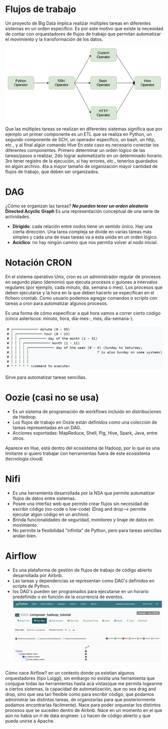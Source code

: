 # Flujos de trabajo
Un proyecto de Big Data implica realizar múltiples tareas en diferentes sistemas en un orden específico. Es por este motivo que existe la necesidad de contar con orquestadores de flujos de trabajo que permitan automatizar el movimiento y la transformación de los datos.

![Flujo_trabajo](../_src/assets/Workflows.jpg)


Que las múltiples tareas se realizan en diferentes sistemas significa que por ejemplo un primer componente es un ETL que se realiza en Python, un segundo componente de SCH, un operador específico, un bash, un http, etc., y al final algún comando Hive
En este caso es necesario conectar los diferentes componentes. Primero determinar un orden lógico de las tareas/pasos a realizar, 2do lograr automatizarlo en un determinado horario. 3ro tener registro de la ejecución, si hay errores, etc., tenerlos guardados en algún archivo. 4ta a mayor tamaño de organización mayor cantidad de flujos de trabajo, que deben ser organizados.

# DAG
¿Cómo se organizan las tareas? ***No pueden tener un orden aleatorio***
**Directed Acyclic Graph** Es una representación conceptual de una serie de actividades.
- **Dirigido**: cada relación entre nodos tiene un sentido único. Hay una cierta dirección. Una tarea compleja se divide en varias tareas más simples y cada una de esas tareas va a esta unida en un orden lógico.
- **Acíclico**: no hay ningún camino que nos permita volver al nodo inicial.

# Notación CRON
En el sistema operativo Unix, cron es un administrador regular de procesos en segundo plano (demonio) que ejecuta procesos o guiones a intervalos regulares (por ejemplo, cada minuto, día, semana o mes). Los procesos que deben ejecutarse y la hora en la que deben hacerlo se especifican en el fichero crontab. Como usuario podemos agregar comandos o scripts con tareas a cron para automatizar algunos procesos.

Es una forma de cómo especificar a qué hora vamos a correr cierto código (cinco asteriscos: minuto, hora, día-mes-, mes, día-semana-).

![Notacion_cron](../_src/assets/CRON.jpg)

Sirve para automatizar tareas sencillas. 

# Oozie (casi no se usa)
- Es un sistema de programación de workflows incluido en distribuciones de Hadoop.
- Los flujos de trabajo en Oozie están definidos como una colección de tareas representadas en un DAG.
- Acciones soportadas: MapReduce, Shell, Pig, Hive, Spark, Java, entre otros.


Aparece en Hue, está dentro del ecosistema de Hadoop, por lo que es una limitante si quiero trabajar con herramientas fuera de este ecosistema (tecnología cloud)


# Nifi
- Es una herramienta desarrollada por la NSA que permite automatizar flujos de datos entre sistemas.
- Posee una interfaz web que permite crear flujos sin necesidad de escribir código (no-code o low-code) (Drag and drop--> permite ejecutar algún código en un archivo).
- Brinda funcionalidades de seguridad, monitoreo y linaje de datos en movimiento.
- No permite la flexibilidad "infinita" de Python, pero para tareas sencillas andan bien.

# Airflow
- Es una plataforma de gestión de flujos de trabajo de código abierto desarrollada por Airbnb.
- Las tareas y dependencias se representan como DAG's definidos en scripts de Python.
- los DAG's pueden ser programados para ejecutarse en un horario predefinido o en función de la ocurrencia de eventos.
![Air_flow](../_src/assets/Airflow.jpg)

Cómo nace Airflow?
en un contexto donde ya existían algunos orquestadores (tipo Luiggi), sin embargo no existía una herramienta que conjugue todas las herramientas hasta acá vistas(que me permita logearme a ciertos sistemas, la capacidad de automatización, que no sea drag and drop, sino que sea tan flexible como para escribir código, que podamos administrar las distintas tareas, de organizarlas para que posteriormente podamos encontrarlas fácilmente). 
Nace para poder orquestar los distintos procesos que se suceden dentro de Airbnb.
Nace en un momento en el que aún no había un rl de data engineer. 
Lo hacen de código abierto y que pueda unirse a Apache.
